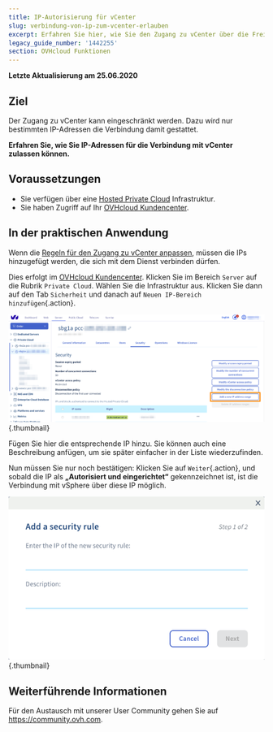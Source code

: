 ```yaml
---
title: IP-Autorisierung für vCenter
slug: verbindung-von-ip-zum-vcenter-erlauben
excerpt: Erfahren Sie hier, wie Sie den Zugang zu vCenter über die Freigabe von IP-Adressen verwalten
legacy_guide_number: '1442255'
section: OVHcloud Funktionen
---
```


**Letzte Aktualisierung am 25.06.2020**

## Ziel

Der Zugang zu vCenter kann eingeschränkt werden. Dazu wird nur bestimmten IP-Adressen die Verbindung damit gestattet. 

**Erfahren Sie, wie Sie IP-Adressen für die Verbindung mit vCenter zulassen können.**

## Voraussetzungen

- Sie verfügen über eine [Hosted Private Cloud](https://www.ovhcloud.com/de/enterprise/products/hosted-private-cloud/) Infrastruktur.
- Sie haben Zugriff auf Ihr [OVHcloud Kundencenter](https://www.ovh.com/auth/?action=gotomanager).

## In der praktischen Anwendung

Wenn die [Regeln für den Zugang zu vCenter anpassen](../zugriffsregeln-fuer-vcenter-aendern/), müssen die IPs hinzugefügt werden, die sich mit dem Dienst verbinden dürfen.

Dies erfolgt im [OVHcloud Kundencenter](https://www.ovh.com/auth/?action=gotomanager). Klicken Sie im Bereich `Server` auf die Rubrik `Private Cloud`. Wählen Sie die Infrastruktur aus. Klicken Sie dann auf den Tab `Sicherheit` und danach auf `Neuen IP-Bereich hinzufügen`{.action}.

![vCenter](images/restrictIP.JPG){.thumbnail}

Fügen Sie hier die entsprechende IP hinzu. Sie können auch eine Beschreibung anfügen, um sie später einfacher in der Liste wiederzufinden.

Nun müssen Sie nur noch bestätigen: Klicken Sie auf `Weiter`{.action}, und sobald die IP als **„Autorisiert und eingerichtet“** gekennzeichnet ist, ist die Verbindung mit vSphere über diese IP möglich.

![vCenter](images/restrictIP2.JPG){.thumbnail}

## Weiterführende Informationen

Für den Austausch mit unserer User Community gehen Sie auf <https://community.ovh.com>.
